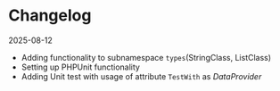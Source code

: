 # Changelog

<time datetime="2025-08-12">2025-08-12</time>

- Adding functionality to subnamespace ```types```(StringClass, ListClass)
- Setting up PHPUnit functionality
- Adding Unit test with usage of attribute ```TestWith``` as <var>DataProvider</var>